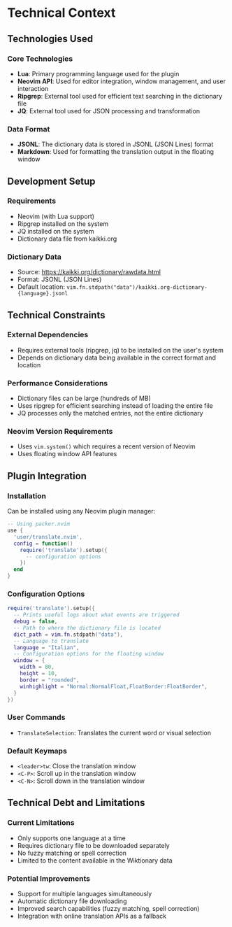 # Technical Context

## Technologies Used

### Core Technologies
- **Lua**: Primary programming language used for the plugin
- **Neovim API**: Used for editor integration, window management, and user interaction
- **Ripgrep**: External tool used for efficient text searching in the dictionary file
- **JQ**: External tool used for JSON processing and transformation

### Data Format
- **JSONL**: The dictionary data is stored in JSONL (JSON Lines) format
- **Markdown**: Used for formatting the translation output in the floating window

## Development Setup

### Requirements
- Neovim (with Lua support)
- Ripgrep installed on the system
- JQ installed on the system
- Dictionary data file from kaikki.org

### Dictionary Data
- Source: https://kaikki.org/dictionary/rawdata.html
- Format: JSONL (JSON Lines)
- Default location: `vim.fn.stdpath("data")/kaikki.org-dictionary-{language}.jsonl`

## Technical Constraints

### External Dependencies
- Requires external tools (ripgrep, jq) to be installed on the user's system
- Depends on dictionary data being available in the correct format and location

### Performance Considerations
- Dictionary files can be large (hundreds of MB)
- Uses ripgrep for efficient searching instead of loading the entire file
- JQ processes only the matched entries, not the entire dictionary

### Neovim Version Requirements
- Uses `vim.system()` which requires a recent version of Neovim
- Uses floating window API features

## Plugin Integration

### Installation
Can be installed using any Neovim plugin manager:

```lua
-- Using packer.nvim
use {
  'user/translate.nvim',
  config = function()
    require('translate').setup({
      -- configuration options
    })
  end
}
```

### Configuration Options
```lua
require('translate').setup({
  -- Prints useful logs about what events are triggered
  debug = false,
  -- Path to where the dictionary file is located
  dict_path = vim.fn.stdpath("data"),
  -- Language to translate
  language = "Italian",
  -- Configuration options for the floating window
  window = {
    width = 80,
    height = 10,
    border = "rounded",
    winhighlight = "Normal:NormalFloat,FloatBorder:FloatBorder",
  }
})
```

### User Commands
- `TranslateSelection`: Translates the current word or visual selection

### Default Keymaps
- `<leader>tw`: Close the translation window
- `<C-P>`: Scroll up in the translation window
- `<C-N>`: Scroll down in the translation window

## Technical Debt and Limitations

### Current Limitations
- Only supports one language at a time
- Requires dictionary file to be downloaded separately
- No fuzzy matching or spell correction
- Limited to the content available in the Wiktionary data

### Potential Improvements
- Support for multiple languages simultaneously
- Automatic dictionary file downloading
- Improved search capabilities (fuzzy matching, spell correction)
- Integration with online translation APIs as a fallback
